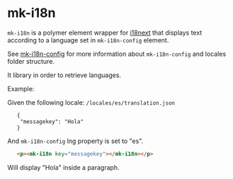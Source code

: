 mk-i18n
=======

`mk-i18n` is a polymer element wrapper for <a href="i18next.com">i18next</a> 
that displays text according to a language set in `mk-i18n-config` element.

See <a href="#mk-i18n-config">mk-i18n-config</a> for more information about
`mk-i18n-config` and locales folder structure.

It  library in order to retrieve languages.

Example:

Given the following locale: `/locales/es/translation.json`

```    
   {
    "messagekey": "Hola"
   }
```
And `mk-i18n-config` lng property is set to "es".

```html
   <p><mk-i18n key="messagekey"></mk-i18n></p>
```
Will display "Hola" inside a paragraph.